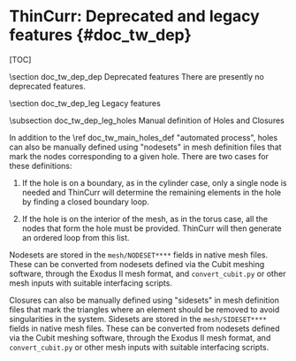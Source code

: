 ThinCurr: Deprecated and legacy features     {#doc_tw_dep}
================

[TOC]

\section doc_tw_dep_dep Deprecated features
There are presently no deprecated features.

\section doc_tw_dep_leg Legacy features

\subsection doc_tw_dep_leg_holes Manual definition of Holes and Closures

In addition to the \ref doc_tw_main_holes_def "automated process", holes can also be manually defined using "nodesets" in
mesh definition files that mark the nodes corresponding to a given hole. There are two cases for these definitions:

 1. If the hole is on a boundary, as in the cylinder case, only a single node is needed and ThinCurr will determine the remaining
 elements in the hole by finding a closed boundary loop.

 2. If the hole is on the interior of the mesh, as in the torus case, all the nodes that form the hole must be provided. ThinCurr
 will then generate an ordered loop from this list.

Nodesets are stored in the `mesh/NODESET****` fields in native mesh files. These can be converted from nodesets defined via the
Cubit meshing software, through the Exodus II mesh format, and `convert_cubit.py` or other mesh inputs with suitable interfacing
scripts.

Closures can also be manually defined using "sidesets" in mesh definition files that mark the triangles where an element should be removed to
avoid singularities in the system. Sidesets are stored in the `mesh/SIDESET****` fields in native mesh files. These can be
converted from nodesets defined via the Cubit meshing software, through the Exodus II mesh format, and `convert_cubit.py` or other
mesh inputs with suitable interfacing scripts.